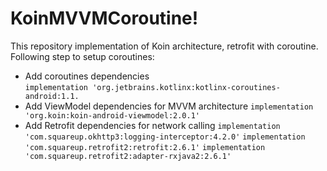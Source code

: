 # KoinMVVMCoroutine!
 This repository implementation of Koin architecture, retrofit with coroutine.
 Following step to setup coroutines:

  - Add coroutines dependencies<br/>
  ```implementation 'org.jetbrains.kotlinx:kotlinx-coroutines-android:1.1.```
  - Add ViewModel dependencies for MVVM architecture
  ```implementation 'org.koin:koin-android-viewmodel:2.0.1'```
  - Add Retrofit dependencies for network calling
  ```implementation 'com.squareup.okhttp3:logging-interceptor:4.2.0'```
  ```implementation 'com.squareup.retrofit2:retrofit:2.6.1'```
  ```implementation 'com.squareup.retrofit2:adapter-rxjava2:2.6.1'```
